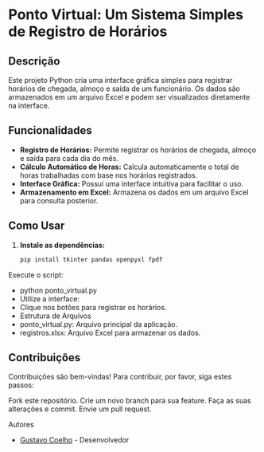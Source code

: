 # Ponto Virtual: Um Sistema Simples de Registro de Horários

## Descrição
Este projeto Python cria uma interface gráfica simples para registrar horários de chegada, almoço e saída de um funcionário. Os dados são armazenados em um arquivo Excel e podem ser visualizados diretamente na interface.

## Funcionalidades
* **Registro de Horários:** Permite registrar os horários de chegada, almoço e saída para cada dia do mês.
* **Cálculo Automático de Horas:** Calcula automaticamente o total de horas trabalhadas com base nos horários registrados.
* **Interface Gráfica:** Possui uma interface intuitiva para facilitar o uso.
* **Armazenamento em Excel:** Armazena os dados em um arquivo Excel para consulta posterior.

## Como Usar
1. **Instale as dependências:**
   ```bash
   pip install tkinter pandas openpyxl fpdf
Execute o script:

* python ponto_virtual.py
* Utilize a interface:
* Clique nos botões para registrar os horários.
* Estrutura de Arquivos
* ponto_virtual.py: Arquivo principal da aplicação.
* registros.xlsx: Arquivo Excel para armazenar os dados.

## Contribuições

Contribuições são bem-vindas! Para contribuir, por favor, siga estes passos:

Fork este repositório.
Crie um novo branch para sua feature.
Faça as suas alterações e commit.
Envie um pull request.


Autores
- [Gustavo Coelho](https://github.com/Gustavo-gcr) - Desenvolvedor

